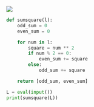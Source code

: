 ![](https://backend.seek.onlinedegree.iitm.ac.in/22t1_cs2002/assets/img/Live%20W1.P5.png)
```python
def sumsquare(l):
    odd_sum = 0
    even_sum = 0

    for num in l:
        square = num ** 2
        if num % 2 == 0:
            even_sum += square
        else:
            odd_sum += square

    return [odd_sum, even_sum]

L = eval(input())
print(sumsquare(L))
```
